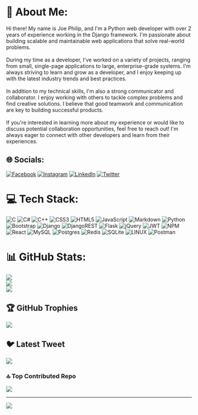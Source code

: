 # 💫 About Me:
Hi there! My name is Joe Philip, and I'm a Python web developer with over 2 years of experience working in the Django framework. I'm passionate about building scalable and maintainable web applications that solve real-world problems.<br><br>During my time as a developer, I've worked on a variety of projects, ranging from small, single-page applications to large, enterprise-grade systems. I'm always striving to learn and grow as a developer, and I enjoy keeping up with the latest industry trends and best practices.<br><br>In addition to my technical skills, I'm also a strong communicator and collaborator. I enjoy working with others to tackle complex problems and find creative solutions. I believe that good teamwork and communication are key to building successful products.<br><br>If you're interested in learning more about my experience or would like to discuss potential collaboration opportunities, feel free to reach out! I'm always eager to connect with other developers and learn from their experiences.


## 🌐 Socials:
[![Facebook](https://img.shields.io/badge/Facebook-%231877F2.svg?logo=Facebook&logoColor=white)](https://facebook.com//unpredictableupshifts) [![Instagram](https://img.shields.io/badge/Instagram-%23E4405F.svg?logo=Instagram&logoColor=white)](https://instagram.com/riderbones) [![LinkedIn](https://img.shields.io/badge/LinkedIn-%230077B5.svg?logo=linkedin&logoColor=white)](https://linkedin.com/in//joe-philip) [![Twitter](https://img.shields.io/badge/Twitter-%231DA1F2.svg?logo=Twitter&logoColor=white)](https://twitter.com//joephilip95) 

# 💻 Tech Stack:
![C](https://img.shields.io/badge/c-%2300599C.svg?style=plastic&logo=c&logoColor=white) ![C#](https://img.shields.io/badge/c%23-%23239120.svg?style=plastic&logo=c-sharp&logoColor=white) ![C++](https://img.shields.io/badge/c++-%2300599C.svg?style=plastic&logo=c%2B%2B&logoColor=white) ![CSS3](https://img.shields.io/badge/css3-%231572B6.svg?style=plastic&logo=css3&logoColor=white) ![HTML5](https://img.shields.io/badge/html5-%23E34F26.svg?style=plastic&logo=html5&logoColor=white) ![JavaScript](https://img.shields.io/badge/javascript-%23323330.svg?style=plastic&logo=javascript&logoColor=%23F7DF1E) ![Markdown](https://img.shields.io/badge/markdown-%23000000.svg?style=plastic&logo=markdown&logoColor=white) ![Python](https://img.shields.io/badge/python-3670A0?style=plastic&logo=python&logoColor=ffdd54) ![Bootstrap](https://img.shields.io/badge/bootstrap-%23563D7C.svg?style=plastic&logo=bootstrap&logoColor=white) ![Django](https://img.shields.io/badge/django-%23092E20.svg?style=plastic&logo=django&logoColor=white) ![DjangoREST](https://img.shields.io/badge/DJANGO-REST-ff1709?style=plastic&logo=django&logoColor=white&color=ff1709&labelColor=gray) ![Flask](https://img.shields.io/badge/flask-%23000.svg?style=plastic&logo=flask&logoColor=white) ![jQuery](https://img.shields.io/badge/jquery-%230769AD.svg?style=plastic&logo=jquery&logoColor=white) ![JWT](https://img.shields.io/badge/JWT-black?style=plastic&logo=JSON%20web%20tokens) ![NPM](https://img.shields.io/badge/NPM-%23000000.svg?style=plastic&logo=npm&logoColor=white) ![React](https://img.shields.io/badge/react-%2320232a.svg?style=plastic&logo=react&logoColor=%2361DAFB) ![MySQL](https://img.shields.io/badge/mysql-%2300f.svg?style=plastic&logo=mysql&logoColor=white) ![Postgres](https://img.shields.io/badge/postgres-%23316192.svg?style=plastic&logo=postgresql&logoColor=white) ![Redis](https://img.shields.io/badge/redis-%23DD0031.svg?style=plastic&logo=redis&logoColor=white) ![SQLite](https://img.shields.io/badge/sqlite-%2307405e.svg?style=plastic&logo=sqlite&logoColor=white) ![LINUX](https://img.shields.io/badge/Linux-FCC624?style=plastic&logo=linux&logoColor=black) ![Postman](https://img.shields.io/badge/Postman-FF6C37?style=plastic&logo=postman&logoColor=white)
# 📊 GitHub Stats:
![](https://github-readme-stats.vercel.app/api?username=joe-aatoon&theme=highcontrast&hide_border=true&include_all_commits=true&count_private=true)<br/>
![](https://github-readme-streak-stats.herokuapp.com/?user=joe-aatoon&theme=highcontrast&hide_border=true)<br/>
![](https://github-readme-stats.vercel.app/api/top-langs/?username=joe-aatoon&theme=highcontrast&hide_border=true&include_all_commits=true&count_private=true&layout=compact)

## 🏆 GitHub Trophies
![](https://github-profile-trophy.vercel.app/?username=joe-aatoon&theme=matrix&no-frame=false&no-bg=true&margin-w=4)

## 🐦 Latest Tweet
[![](https://gtce.itsvg.in/api?username=/joephilip95)](https://github.com/VishwaGauravIn/github-twitter-card-embed)

### 🔝 Top Contributed Repo
![](https://github-contributor-stats.vercel.app/api?username=joe-aatoon&limit=5&theme=dark&combine_all_yearly_contributions=true)

---
[![](https://visitcount.itsvg.in/api?id=joe-aatoon&icon=8&color=3)](https://visitcount.itsvg.in)

<!-- Proudly created with GPRM ( https://gprm.itsvg.in ) -->